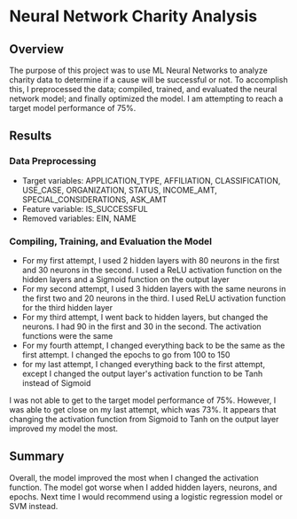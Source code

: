 # Neural Network Charity Analysis

## Overview

The purpose of this project was to use ML Neural Networks to analyze charity data to determine if a cause will be successful or not. To accomplish this, I preprocessed the data; compiled, trained, and evaluated the neural network model; and finally optimized the model. I am attempting to reach a target model performance of 75%.   

## Results
   
### Data Preprocessing

- Target variables: APPLICATION_TYPE, AFFILIATION, CLASSIFICATION, USE_CASE, ORGANIZATION, STATUS, INCOME_AMT, SPECIAL_CONSIDERATIONS, ASK_AMT
- Feature variable: IS_SUCCESSFUL
- Removed variables: EIN, NAME
   
### Compiling, Training, and Evaluation the Model

- For my first attempt, I used 2 hidden layers with 80 neurons in the first and 30 neurons in the second. I used a ReLU activation function on the hidden layers and a Sigmoid function on the output layer
- For my second attempt, I used 3 hidden layers with the same neurons in the first two and 20 neurons in the third. I used ReLU activation function for the third hidden layer
- For my third attempt, I went back to hidden layers, but changed the neurons. I had 90 in the first and 30 in the second. The activation functions were the same
- For my fourth attempt, I changed everything back to be the same as the first attempt. I changed the epochs to go from 100 to 150
- for my last attempt, I changed everything back to the first attempt, except I changed the output layer's activation function to be Tanh instead of Sigmoid

I was not able to get to the target model performance of 75%. However, I was able to get close on my last attempt, which was 73%. It appears that changing the activation function from Sigmoid to Tanh on the output layer improved my model the most.

## Summary

Overall, the model improved the most when I changed the activation function. The model got worse when I added hidden layers, neurons, and epochs. Next time I would recommend using a logistic regression model or SVM instead.
  

